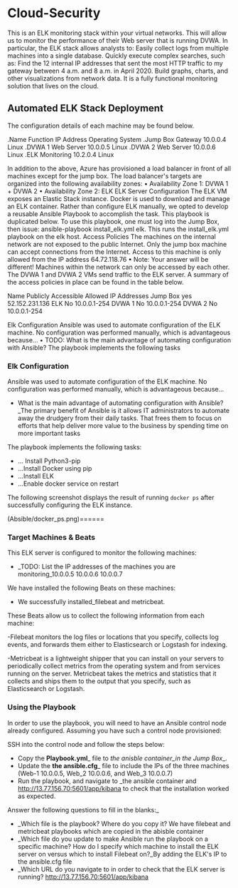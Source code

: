 # Cloud-Security

This is an ELK monitoring stack within your virtual networks. This will allow us to monitor the performance of their Web server that is running DVWA. In particular, the ELK stack allows analysts to: Easily collect logs from multiple machines into a single database. Quickly execute complex searches, such as: Find the 12 internal IP addresses that sent the most HTTP traffic to my gateway between 4 a.m. and 8 a.m. in April 2020. Build graphs, charts, and other visualizations from network data. It is a fully functional monitoring solution that lives on the cloud.

## Automated ELK Stack Deployment
The configuration details of each machine may be found below.




  .Name	    Function	    IP Address	Operating System
  .Jump Box	 Gateway	    10.0.0.4	Linux
  .DVWA 1	  Web Server  	10.0.0.5	Linux
  .DVWA 2	 Web Server	    10.0.0.6	Linux
  .ELK	   Monitoring	      10.2.0.4	Linux


In addition to the above, Azure has provisioned a load balancer in front of all machines except for the jump box. The load balancer's targets are organized into the following availability zones:
•	Availability Zone 1: DVWA 1 + DVWA 2
•	Availability Zone 2: ELK
ELK Server Configuration
The ELK VM exposes an Elastic Stack instance. Docker is used to download and manage an ELK container.
Rather than configure ELK manually, we opted to develop a reusable Ansible Playbook to accomplish the task. This playbook is duplicated below.
To use this playbook, one must log into the Jump Box, then issue: ansible-playbook install_elk.yml elk. This runs the install_elk.yml playbook on the elk host.
Access Policies
The machines on the internal network are not exposed to the public Internet.
Only the jump box machine can accept connections from the Internet. Access to this machine is only allowed from the IP address 64.72.118.76
•	Note: Your answer will be different! 
Machines within the network can only be accessed by each other. The DVWA 1 and DVWA 2 VMs send traffic to the ELK server.
A summary of the access policies in place can be found in the table below.



Name	   Publicly Accessible	   Allowed IP Addresses
Jump Box      yes                52.152.231.136
ELK           No	               10.0.0.1-254
DVWA 1  	    No                 10.0.0.1-254
DVWA 2      	No	               10.0.0.1-254





Elk Configuration
Ansible was used to automate configuration of the ELK machine. No configuration was performed manually, which is advantageous because...
•	TODO: What is the main advantage of automating configuration with Ansible?
The playbook implements the following tasks


### Elk Configuration

Ansible was used to automate configuration of the ELK machine. No configuration was performed manually, which is advantageous because...
- What is the main advantage of automating configuration with Ansible?
_The primary benefit of Ansible is it allows IT administrators to automate away the drudgery from their daily tasks. That frees them to focus on efforts that help deliver more value to the business by spending time on more important tasks

The playbook implements the following tasks:

- ... Install Python3-pip
- ...Install Docker using pip
- ...Install ELK
- ...Enable docker service on restart

The following screenshot displays the result of running `docker ps` after successfully configuring the ELK instance.

(Absible/docker_ps.png)======

### Target Machines & Beats

This ELK server is configured to monitor the following machines:
- _TODO: List the IP addresses of the machines you are monitoring_10.0.0.5 10.0.0.6 10.0.0.7

We have installed the following Beats on these machines:
- We successfully installed_filebeat and metricbeat.

These Beats allow us to collect the following information from each machine:


-Filebeat monitors the log files or locations that you specify, collects log events, and forwards them either to Elasticsearch or Logstash for indexing.

-Metricbeat is a lightweight shipper that you can install on your servers to periodically collect metrics from the operating system and from services running on the server. Metricbeat takes the metrics and statistics that it collects and ships them to the output that you specify, such as Elasticsearch or Logstash.

### Using the Playbook
In order to use the playbook, you will need to have an Ansible control node already configured. Assuming you have such a control node provisioned: 

SSH into the control node and follow the steps below:
- Copy the __Playbook.yml___ file to _the anisble container_in the Jump Box__.
- Update the __the ansible.cfg___ file to include the IPs of the three machines (Web-1 10.0.0.5, Web_2 10.0.0.6, and Web_3 10.0.0.7)
- Run the playbook, and navigate to _the ansible container and http://13.77.156.70:5601/app/kibana to check that the installation worked as expected.

 Answer the following questions to fill in the blanks:_
- _Which file is the playbook? Where do you copy it?
We have filebeat and metricbeat playbooks which are copied in the abisble container
- _Which file do you update to make Ansible run the playbook on a specific machine? How do I specify which machine to install the ELK server on versus which to install Filebeat on?_By adding the ELK's IP to the ansible.cfg file
- _Which URL do you navigate to in order to check that the ELK server is running?
http://13.77.156.70:5601/app/kibana 
